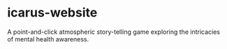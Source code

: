 # icarus-website
A point-and-click atmospheric story-telling game exploring the intricacies of mental health awareness.
